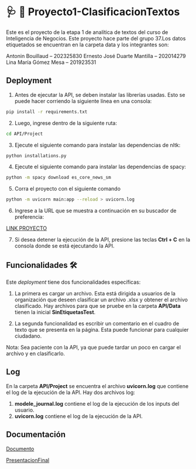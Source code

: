 # :stethoscope: :orange_book:	 Proyecto1-ClasificacionTextos 

Este es el proyecto de la etapa 1 de analítica de textos del curso de Inteligencia de Negocios. Este proyecto hace parte del grupo 37.Los datos etiquetados se encuentran en la carpeta data y los integrantes son:

Antonin Bouillaud – 202325830 
Ernesto José Duarte Mantilla – 202014279 
Lina María Gómez Mesa – 201923531 

## Deployment

1. Antes de ejecutar la API, se deben instalar las librerías usadas. Esto se puede hacer corriendo la siguiente línea en una consola:

```bash
pip install -r requirements.txt
```
2. Luego, ingrese dentro de la siguiente ruta:
```bash
cd API/Project
```
3. Ejecute el siguiente comando para instalar las dependencias  de nltk:

```bash
python installations.py
```
4. Ejecute el siguiente comando para instalar las dependencias  de spacy:
```bash
python -m spacy download es_core_news_sm
```
5. Corra el proyecto con el siguiente comando

```bash
python -m uvicorn main:app --reload > uvicorn.log
```

6. Ingrese a la URL que se muestra a continuación en su buscador de preferencia:

[         LINK PROYECTO](http://127.0.0.1:8000)

7. Si desea detener la ejecución de la API, presione las teclas **Ctrl + C** en la consola donde se está ejecutando la API.

## Funcionalidades :hammer_and_wrench:

Este _deployment_ tiene dos funcionalidades específicas: 

1. La primera es cargar un archivo. Esta está dirigida a usuarios de la organización que deseen clasificar un archivo .xlsx y obtener el archivo clasificado. Hay archivos para que se pruebe en la carpeta **API/Data** tienen la inicial **SinEtiquetasTest**.
  
2. La segunda funcionalidad es escribir un comentario en el cuadro de texto que se presenta en la página. Esta puede funcionar para cualquier ciudadano. 

Nota: Sea paciente con la API, ya que puede tardar un poco en cargar el archivo y en clasificarlo.


## Log 
En la carpeta **API/Project** se encuentra el archivo **uvicorn.log** que contiene el log de la ejecución de la API. Hay dos archivos log:

1. **modele_journal.log** contiene el log de la ejecución de los inputs del usuario.
2. **uvicorn.log** contiene el log de la ejecución de la API.

## Documentación

[Documento](https://uniandes-my.sharepoint.com/:w:/g/personal/l_gomez1_uniandes_edu_co/EVw6ihN8RldBhNl3dIRPwf0BtF0ba_XmWGu58bwDN7WPmw?e=Nzcc2z)

[PresentacionFinal](https://www.canva.com/design/DAFyLVKBK4I/RxqTe5s_oyTBGpJ2mF8wPw/edit?utm_content=DAFyLVKBK4I&utm_campaign=designshare&utm_medium=link2&utm_source=sharebutton)
